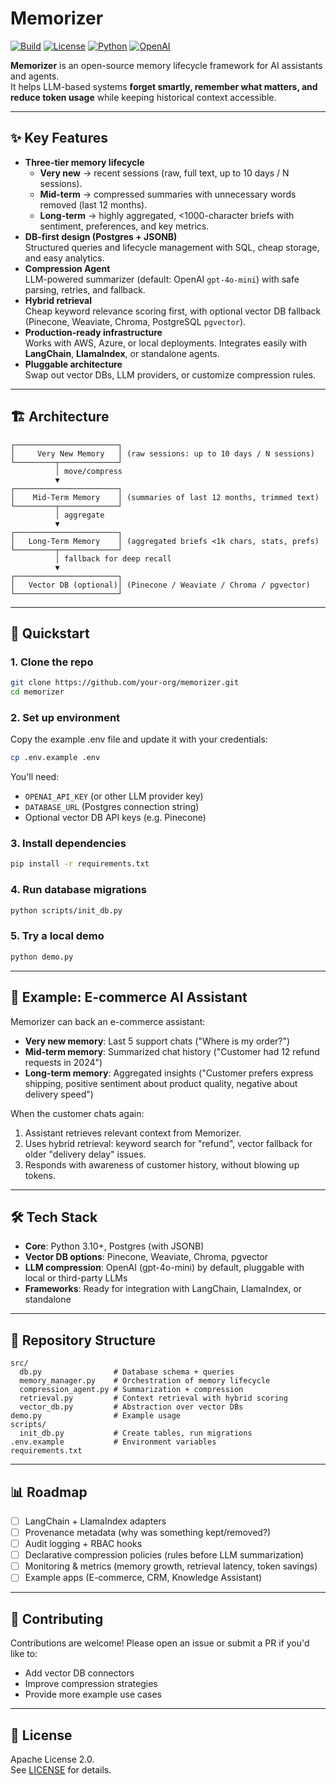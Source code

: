 # Memorizer

[![Build](https://img.shields.io/github/actions/workflow/status/your-org/memorizer/ci.yml?branch=main)](https://github.com/your-org/memorizer/actions)
[![License](https://img.shields.io/badge/license-Apache%202.0-blue.svg)](./LICENSE)
[![Python](https://img.shields.io/badge/python-3.10%2B-blue)](https://www.python.org/)
[![OpenAI](https://img.shields.io/badge/LLM-OpenAI%20gpt--4o--mini-green)](https://platform.openai.com/)

**Memorizer** is an open-source memory lifecycle framework for AI assistants and agents.  
It helps LLM-based systems **forget smartly, remember what matters, and reduce token usage** while keeping historical context accessible.

---

## ✨ Key Features

- **Three-tier memory lifecycle**
  - **Very new** → recent sessions (raw, full text, up to 10 days / N sessions).
  - **Mid-term** → compressed summaries with unnecessary words removed (last 12 months).
  - **Long-term** → highly aggregated, <1000-character briefs with sentiment, preferences, and key metrics.
- **DB-first design (Postgres + JSONB)**  
  Structured queries and lifecycle management with SQL, cheap storage, and easy analytics.
- **Compression Agent**  
  LLM-powered summarizer (default: OpenAI `gpt-4o-mini`) with safe parsing, retries, and fallback.
- **Hybrid retrieval**  
  Cheap keyword relevance scoring first, with optional vector DB fallback (Pinecone, Weaviate, Chroma, PostgreSQL `pgvector`).
- **Production-ready infrastructure**  
  Works with AWS, Azure, or local deployments. Integrates easily with **LangChain**, **LlamaIndex**, or standalone agents.
- **Pluggable architecture**  
  Swap out vector DBs, LLM providers, or customize compression rules.

---

## 🏗️ Architecture

```
┌───────────────────────┐
│     Very New Memory   │ (raw sessions: up to 10 days / N sessions)
└─────────┬─────────────┘
          │ move/compress
          ▼
┌───────────────────────┐
│    Mid-Term Memory    │ (summaries of last 12 months, trimmed text)
└─────────┬─────────────┘
          │ aggregate
          ▼
┌───────────────────────┐
│   Long-Term Memory    │ (aggregated briefs <1k chars, stats, prefs)
└─────────┬─────────────┘
          │ fallback for deep recall
          ▼
┌───────────────────────┐
│   Vector DB (optional)│ (Pinecone / Weaviate / Chroma / pgvector)
└───────────────────────┘
```

---

## 🚀 Quickstart

### 1. Clone the repo
```bash
git clone https://github.com/your-org/memorizer.git
cd memorizer
```

### 2. Set up environment
Copy the example .env file and update it with your credentials:

```bash
cp .env.example .env
```

You'll need:
- `OPENAI_API_KEY` (or other LLM provider key)
- `DATABASE_URL` (Postgres connection string)
- Optional vector DB API keys (e.g. Pinecone)

### 3. Install dependencies
```bash
pip install -r requirements.txt
```

### 4. Run database migrations
```bash
python scripts/init_db.py
```

### 5. Try a local demo
```bash
python demo.py
```

---

## 🔧 Example: E-commerce AI Assistant

Memorizer can back an e-commerce assistant:

- **Very new memory**: Last 5 support chats ("Where is my order?")
- **Mid-term memory**: Summarized chat history ("Customer had 12 refund requests in 2024")
- **Long-term memory**: Aggregated insights ("Customer prefers express shipping, positive sentiment about product quality, negative about delivery speed")

When the customer chats again:
1. Assistant retrieves relevant context from Memorizer.
2. Uses hybrid retrieval: keyword search for "refund", vector fallback for older "delivery delay" issues.
3. Responds with awareness of customer history, without blowing up tokens.

---

## 🛠️ Tech Stack

- **Core**: Python 3.10+, Postgres (with JSONB)
- **Vector DB options**: Pinecone, Weaviate, Chroma, pgvector
- **LLM compression**: OpenAI (gpt-4o-mini) by default, pluggable with local or third-party LLMs
- **Frameworks**: Ready for integration with LangChain, LlamaIndex, or standalone

---

## 📂 Repository Structure

```
src/
  db.py                # Database schema + queries
  memory_manager.py    # Orchestration of memory lifecycle
  compression_agent.py # Summarization + compression
  retrieval.py         # Context retrieval with hybrid scoring
  vector_db.py         # Abstraction over vector DBs
demo.py                # Example usage
scripts/
  init_db.py           # Create tables, run migrations
.env.example           # Environment variables
requirements.txt
```

---

## 📊 Roadmap

- [ ] LangChain + LlamaIndex adapters
- [ ] Provenance metadata (why was something kept/removed?)
- [ ] Audit logging + RBAC hooks
- [ ] Declarative compression policies (rules before LLM summarization)
- [ ] Monitoring & metrics (memory growth, retrieval latency, token savings)
- [ ] Example apps (E-commerce, CRM, Knowledge Assistant)

---

## 🤝 Contributing

Contributions are welcome! Please open an issue or submit a PR if you'd like to:

- Add vector DB connectors
- Improve compression strategies
- Provide more example use cases

---

## 📜 License

Apache License 2.0.  
See [LICENSE](./LICENSE) for details.
